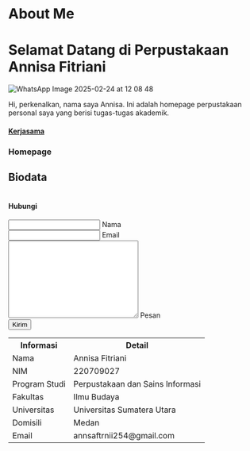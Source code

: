# About Me
# Selamat Datang di Perpustakaan Annisa Fitriani
![WhatsApp Image 2025-02-24 at 12 08 48](https://github.com/user-attachments/assets/0b384921-3216-40c7-8c89-fefb10ebaf38)

<body>
Hi, perkenalkan, nama saya Annisa. Ini adalah homepage perpustakaan personal saya yang berisi tugas-tugas akademik.
<h4><a href="http://pustaka.unp.ac.id/">Kerjasama</a>
 
<h3>Homepage</h3>
<h2>Biodata</h2>
<table>
    <tr>
        <th>Informasi</th>
        <th>Detail</th>
    </tr>
    <tr>
        <td>Nama</td>
        <td>Annisa Fitriani</td>
    </tr>
    <tr>
        <td>NIM</td>
        <td>220709027</td>
    </tr>
    <tr>
        <td>Program Studi</td>
        <td>Perpustakaan dan Sains Informasi</td>
    </tr> 
    <tr>
        <td>Fakultas</td>
        <td>Ilmu Budaya</td>
    </tr>  
    <tr>
        <td>Universitas</td>
        <td>Universitas Sumatera Utara</td>
    </tr>
    <tr>
        <td>Domisili</td>
        <td>Medan</td>
    </tr>
    <tr>
        <td>Email</td>
        <td>annsaftrnii254@gmail.com</td>
<body>
        <html lang="en">
<head>
    <meta charset="UTF-8">
    <meta name="viewport" content="width=device-width, initial-scale=1.0">
    <title>Contact Us</title>
    <link rel="stylesheet" href="style.css">
    <link rel="stylesheet" href="https://cdnjs.cloudflare.com/ajax/libs/font-awesome/4.7.0/css/font-awesome.min.css">
</head>
<body>
    <div id="contacts">
        <div class="container2">
            <div class="cntct-item">
                <div class="contact">
                    <img src="./img-contact.jpg" alt="" class="cntct-img">
                    <div class="social-links">
                    </div>
                </div>
                <div class="send-form">
                    <h4 class="ttext">Hubungi</h4>
                    <form action="">
                        <div class="inputbox">
                            <input type="text" class="input" required>
                            <label for="">Nama</label>
                        </div>
                        <div class="inputbox">
                            <input type="tel" class="input" required>
                            <label for="">Email</label>
                        </div>
                        <div class="inputbox">
                            <textarea name="" class="input" required id="message" cols="30" rows="10"></textarea>
                            <label for="">Pesan</label>
                        </div>
                        <input type="submit" class="btn-send" value="Kirim">
                    </form>
                </div>
            </div>
        </div>
    </div>
</body>


